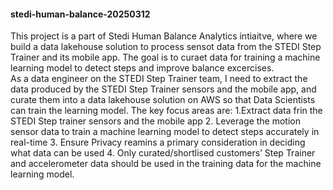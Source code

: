 #### stedi-human-balance-20250312

This project is a part of Stedi Human Balance Analytics intiaitve, where we build a data lakehouse solution to process sensot data from the STEDI Step Trainer and its mobile app. The goal is to curaet data for training a machine learning model to detect steps and improve balance excercises.  
As a data engineer on the STEDI Step Trainer team, I need to extract the data produced by the STEDI Step Trainer sensors and the mobile app, and curate them into a data lakehouse solution on AWS so that Data Scientists can train the learning model.
The key focus areas are:
1.Extract data frin the STEDI Step trainer sensors and the mobile app
2. Leverage the motion sensor data to train a machine learning model to detect steps accurately in real-time
3. Ensure Privacy reamins a primary consideration in deciding what data can be used
4. Only curated/shortlised customers’ Step Trainer and accelerometer data should be used in the training data for the machine learning model.

